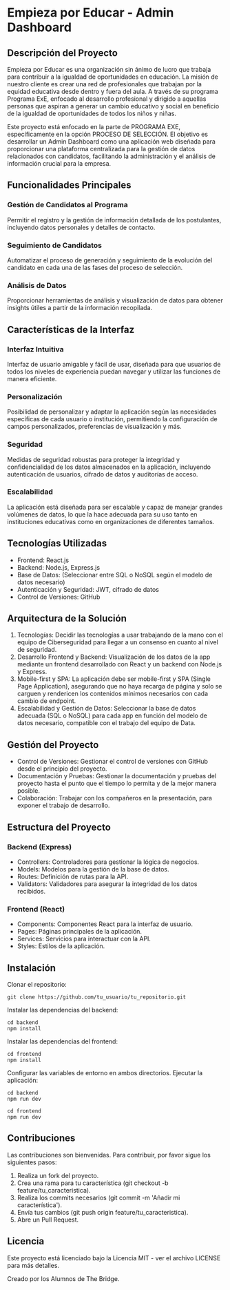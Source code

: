 # Empieza por Educar - Admin Dashboard
## Descripción del Proyecto
Empieza por Educar es una organización sin ánimo de lucro que trabaja para contribuir a la igualdad de oportunidades en educación. La misión de nuestro cliente es crear una red de profesionales que trabajan por la equidad educativa desde dentro y fuera del aula. A través de su programa Programa ExE, enfocado al desarrollo profesional y dirigido a aquellas personas que aspiran a generar un cambio educativo y social en beneficio de la igualdad de oportunidades de todos los niños y niñas.

Este proyecto está enfocado en la parte de PROGRAMA EXE, específicamente en la opción PROCESO DE SELECCIÓN. El objetivo es desarrollar un Admin Dashboard como una aplicación web diseñada para proporcionar una plataforma centralizada para la gestión de datos relacionados con candidatos, facilitando la administración y el análisis de información crucial para la empresa.
## Funcionalidades Principales
### Gestión de Candidatos al Programa
Permitir el registro y la gestión de información detallada de los postulantes, incluyendo datos personales y detalles de contacto.
### Seguimiento de Candidatos
Automatizar el proceso de generación y seguimiento de la evolución del candidato en cada una de las fases del proceso de selección.
### Análisis de Datos
Proporcionar herramientas de análisis y visualización de datos para obtener insights útiles a partir de la información recopilada. 
## Características de la Interfaz
### Interfaz Intuitiva
Interfaz de usuario amigable y fácil de usar, diseñada para que usuarios de todos los niveles de experiencia puedan navegar y utilizar las funciones de manera eficiente.
### Personalización
Posibilidad de personalizar y adaptar la aplicación según las necesidades específicas de cada usuario o institución, permitiendo la configuración de campos personalizados, preferencias de visualización y más.
### Seguridad
Medidas de seguridad robustas para proteger la integridad y confidencialidad de los datos almacenados en la aplicación, incluyendo autenticación de usuarios, cifrado de datos y auditorías de acceso.
### Escalabilidad
La aplicación está diseñada para ser escalable y capaz de manejar grandes volúmenes de datos, lo que la hace adecuada para su uso tanto en instituciones educativas como en organizaciones de diferentes tamaños.
## Tecnologías Utilizadas
- Frontend: React.js
- Backend: Node.js, Express.js
- Base de Datos: (Seleccionar entre SQL o NoSQL según el modelo de datos necesario)
- Autenticación y Seguridad: JWT, cifrado de datos
- Control de Versiones: GitHub
## Arquitectura de la Solución
1. Tecnologías: Decidir las tecnologías a usar trabajando de la mano con el equipo de Ciberseguridad para llegar a un consenso en cuanto al nivel de seguridad.
2. Desarrollo Frontend y Backend: Visualización de los datos de la app mediante un frontend desarrollado con React y un backend con Node.js y Express.
3. Mobile-first y SPA: La aplicación debe ser mobile-first y SPA (Single Page Application), asegurando que no haya recarga de página y solo se carguen y rendericen los contenidos mínimos necesarios con cada cambio de endpoint.
4. Escalabilidad y Gestión de Datos: Seleccionar la base de datos adecuada (SQL o NoSQL) para cada app en función del modelo de datos necesario, compatible con el trabajo del equipo de Data.

## Gestión del Proyecto
- Control de Versiones: Gestionar el control de versiones con GitHub desde el principio del proyecto.
- Documentación y Pruebas: Gestionar la documentación y pruebas del proyecto hasta el punto que el tiempo lo permita y de la mejor manera posible.
- Colaboración: Trabajar con los compañeros en la presentación, para exponer el trabajo de desarrollo.
## Estructura del Proyecto
### Backend (Express)
- Controllers: Controladores para gestionar la lógica de negocios.
- Models: Modelos para la gestión de la base de datos.
- Routes: Definición de rutas para la API.
- Validators: Validadores para asegurar la integridad de los datos recibidos.
### Frontend (React)
- Components: Componentes React para la interfaz de usuario.
- Pages: Páginas principales de la aplicación.
- Services: Servicios para interactuar con la API.
- Styles: Estilos de la aplicación.


## Instalación
Clonar el repositorio:

```
git clone https://github.com/tu_usuario/tu_repositorio.git

``` 

Instalar las dependencias del backend:

```
cd backend
npm install
```

Instalar las dependencias del frontend:
```
cd frontend
npm install
```

Configurar las variables de entorno en ambos directorios.
Ejecutar la aplicación:
```
cd backend
npm run dev

cd frontend
npm run dev
```

## Contribuciones
Las contribuciones son bienvenidas. Para contribuir, por favor sigue los siguientes pasos:
1. Realiza un fork del proyecto.
2. Crea una rama para tu característica (git checkout -b feature/tu_caracteristica).
3. Realiza los commits necesarios (git commit -m 'Añadir mi característica').
4. Envía tus cambios (git push origin feature/tu_caracteristica).
5. Abre un Pull Request.
## Licencia
Este proyecto está licenciado bajo la Licencia MIT - ver el archivo LICENSE para más detalles.

Creado por los Alumnos de The Bridge.